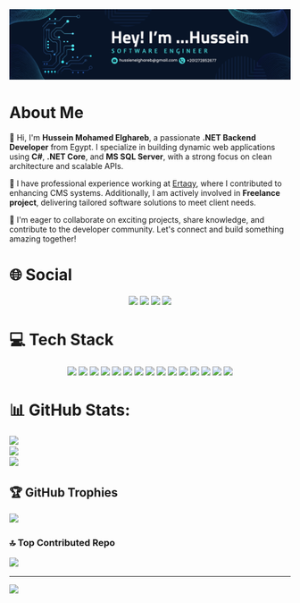 <img src="https://github.com/7usseinel8areb/7usseinel8areb/blob/main/Assets/Cover.png"/>

# About Me

👋 Hi, I'm **Hussein Mohamed Elghareb**, a passionate **.NET Backend Developer** from Egypt. I specialize in building dynamic web applications using **C#**, **.NET Core**, and **MS SQL Server**, with a strong focus on clean architecture and scalable APIs.

💼 I have professional experience working at [Ertaqy](https://ertaqy.com/ar-eg/), where I contributed to enhancing CMS systems. Additionally, I am actively involved in **Freelance project**, delivering tailored software solutions to meet client needs.

🌟 I'm eager to collaborate on exciting projects, share knowledge, and contribute to the developer community. Let's connect and build something amazing together!

# 🌐 Social
<h6 align="center">
  <a href ="https://discord.gg/husseinelghareb"><img src="https://img.icons8.com/?size=55&id=30998&format=png&color=000000"></img></a>
  <a href ="mailto:hussienelghareb@gmail.com"><img src="https://img.icons8.com/?size=55&id=37246&format=png&color=000000"></img></a>
  <a href ="https://wa.me/+201040983892"><img src="https://img.icons8.com/?size=55&id=16713&format=png&color=000000"></img></a>
  <a href ="https://www.linkedin.com/in/hussein-elghareb/"><img src="https://img.icons8.com/?size=55&id=13930&format=png&color=000000"></img></a>
</h6>

# 💻 Tech Stack
<h6 align="center">
  <img src="https://img.icons8.com/?size=60&id=40669&format=png&color=000000"></img>
  <img src="https://img.icons8.com/?size=60&id=mhwmyz1eu7T5&format=png&color=000000"></img>
  <img src="https://img.icons8.com/?size=60&id=13441&format=png&color=000000"></img>
  <img src="https://img.icons8.com/?size=60&id=PXTY4q2Sq2lG&format=png&color=000000"></img>
  <img src="https://img.icons8.com/?size=60&id=RXrON5kyN96A&format=png&color=000000"></img>
  <img src="https://img.icons8.com/?size=60&id=laYYF3dV0Iew&format=png&color=000000"></img>
  <img src="https://img.icons8.com/?size=60&id=20909&format=png&color=000000"></img>
  <img src="https://img.icons8.com/?size=60&id=21278&format=png&color=000000"></img>
  <img src="https://img.icons8.com/?size=60&id=EzPCiQUqWWEa&format=png&color=000000"></img>
  <img src="https://img.icons8.com/?size=60&id=1BC75jFEBED6&format=png&color=000000"></img>
  <img src="https://img.icons8.com/?size=60&id=ezj3zaVtImPg&format=png&color=000000"></img>
  <img src="https://img.icons8.com/?size=60&id=0OQR1FYCuA9f&format=png&color=000000"></img>
  <img src="https://img.icons8.com/?size=60&id=20906&format=png&color=000000"></img>
  <img src="https://img.icons8.com/?size=60&id=efFfwotdkiU5&format=png&color=000000"></img>
  <img src="https://img.icons8.com/?size=60&id=F6H2fsqXKBwH&format=png&color=000000"></img>
</h6>

# 📊 GitHub Stats:
![](https://github-readme-stats.vercel.app/api?username=7usseinel8areb&theme=swift&hide_border=false&include_all_commits=true&count_private=false)<br/>
![](https://github-readme-streak-stats.herokuapp.com/?user=7usseinel8areb&theme=swift&hide_border=false)<br/>
![](https://github-readme-stats.vercel.app/api/top-langs/?username=7usseinel8areb&theme=swift&hide_border=false&include_all_commits=true&count_private=false&layout=compact)

## 🏆 GitHub Trophies
![](https://github-profile-trophy.vercel.app/?username=7usseinel8areb&theme=radical&no-frame=true&no-bg=true&margin-w=4)

### 🔝 Top Contributed Repo
![](https://github-contributor-stats.vercel.app/api?username=7usseinel8areb&limit=5&theme=algolia&combine_all_yearly_contributions=true)

---
[![](https://visitcount.itsvg.in/api?id=7usseinel8areb&icon=5&color=0)](https://visitcount.itsvg.in)

<!-- Proudly created with GPRM ( https://gprm.itsvg.in ) -->
